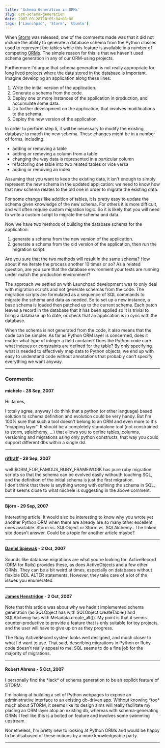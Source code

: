 ```yaml
---
title: 'Schema Generation in ORMs'
slug: orm-schema-generation
date: 2007-09-28T18:05:04+08:00
tags: ['Launchpad', 'Storm', 'Ubuntu']
---
```


When [Storm](https://storm.canonical.com/) was released, one of the
comments made was that it did not include the ability to generate a
database schema from the Python classes used to represent the tables
while this feature is available in a number of competing
[ORMs](http://en.wikipedia.org/wiki/Object-relational_mapping "Object-relational mapping").
The simple reason for this is that we haven\'t used schema generation in
any of our ORM-using projects.

Furthermore I\'d argue that schema generation is not really appropriate
for long lived projects where the data stored in the database is
important. Imagine developing an application along these lines:

1.  Write the initial version of the application.
2.  Generate a schema from the code.
3.  Deploy one or more instances of the application in production, and
    accumulate some data.
4.  Do further development on the application, that involves
    modifications to the schema.
5.  Deploy the new version of the application.

In order to perform step 5, it will be necessary to modify the existing
database to match the new schema. These changes might be in a number of
forms, including:

-   adding or removing a table
-   adding or removing a column from a table
-   changing the way data is represented in a particular column
-   refactoring one table into two related tables or vice versa
-   adding or removing an index

Assuming that you want to keep the existing data, it isn\'t enough to
simply represent the new schema in the updated application: we need to
know how that new schema relates to the old one in order to migrate the
existing data.

For some changes like addition of tables, it is pretty easy to update
the schema given knowledge of the new schema. For others it is more
difficult, and will often require custom migration logic. So it is
likely that you will need to write a custom script to migrate the schema
and data.

Now we have two methods of building the database schema for the
application:

1.  generate a schema from the new version of the application.
2.  generate a schema from the old version of the application, then run
    the migration script.

Are you sure that the two methods will result in the same schema? How
about if we iterate the process another 10 times or so? As a related
question, are you sure that the database environment your tests are
running under match the production environment?

The approach we settled on with Launchpad development was to only deal
with migration scripts and not generate schemas from the code. The
migration scripts are formulated as a sequence of SQL commands to
migrate the schema and data as needed. So to set up a new instance, a
base schema is loaded then patched up to the current schema. Each patch
leaves a record in the database that it has been applied so it is
trivial to bring a database up to date, or check that an application is
in sync with the database.

When the schema is not generated from the code, it also means that the
code can be simpler. As far as Python ORM layer is concerned, does it
matter what type of integer a field contains? Does the Python code care
what indexes or constraints are defined for the table? By only
specifying what is needed to effectively map data to Python objects, we
end up with easy to understand code without annotations that probably
can\'t specify everything we want anyway.

---
### Comments:
#### michele - <time datetime="2007-09-28 19:02:12">28 Sep, 2007</time>

Hi James,

I totally agree, anyway I do think that a python (or other language)
based solution to schema definition and evolution could be very handy.
But I\'m 100% sure that such a tool doesn\'t belong to an ORM and even
more to it\'s \"mapping layer\". It should be a completely standalone
tool (not constrained to storm, sqlalchemy, \...) that allows you to
define tables, columns, versioning and migrations using only python
constructs, that way you could support different dbs within a single
dsl.

---
#### [riffraff](http://riffraff.blogsome.com) - <time datetime="2007-09-29 00:07:08">29 Sep, 2007</time>

well \$ORM\_FOR\_FAMOUS\_RUBY\_FRAMEWORK has pure ruby migration scripts
so that the schema can be evolved easily withouth touching SQL, and the
definition of the initial schema is just the first migration.\
I don\'t think that there is anything wrong with defining the schema in
SQL, but it seems close to what michele is suggesting in the above
comment.

---
#### Björn - <time datetime="2007-09-29 06:33:20">29 Sep, 2007</time>

Interesting article. It would also be interesting to know why you wrote
yet another Python ORM when there are already are so many other
excellent ones available. Storm vs. SQLObject or Storm vs. SQLAlchemy..
The linked site doesn\'t answer. Could be a topic for another article
maybe?

---
#### [Daniel Spiewak](http://www.codecommit.com/blog) - <time datetime="2007-10-02 01:06:52">2 Oct, 2007</time>

Sounds like database migrations are what you\'re looking for.
ActiveRecord (ORM for Rails) provides these, as does ActiveObjects and a
few other ORMs. They can be a bit weird at times, especially on
databases without flexible DDL ALTER statements. However, they take care
of a lot of the issues you enumerated.

---
#### [James Henstridge](http://blogs.gnome.org/jamesh/) - <time datetime="2007-10-02 12:28:31">2 Oct, 2007</time>

Note that this article was about why we hadn\'t implemented schema
generation (as SQLObject has with SQLObject.createTable() and SQLAlchemy
has with Metadata.create\_all()). My point is that it seems
counter-productive to provide a feature that is only suitable for toy
projects, and the user will have to give up on as they progress.

The Ruby ActiveRecord system looks well designed, and much closer to
what I\'d want to use. That said, describing migrations in Python or
Ruby code doesn\'t really appeal to me: SQL seems to do a fine job for
the majority of migrations.

---
#### Robert Ahrens - <time datetime="2007-10-05 22:51:22">5 Oct, 2007</time>

I personally find the \*lack\* of schema generation to be an explicit
feature of STORM.

I\'m looking at building a set of Python webpages to expose an
administrative interface to an existing db-driven app. Without knowing
\*too\* much about STORM, it seems like its design aims will really
facilitate my placing an ORM layer atop an existing db, whereas with
schema-generating ORMs I feel like this is a bolted on feature and
involves some swimming upstream.

Nonetheless, I\'m pretty new to looking at Python ORMs and would be
happy to be disabused of these notions by a more knowledgeable party.

---
